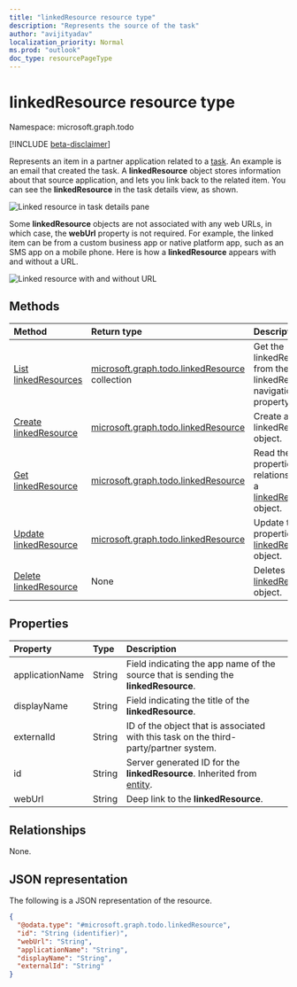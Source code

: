 ```yaml
---
title: "linkedResource resource type"
description: "Represents the source of the task"
author: "avijityadav"
localization_priority: Normal
ms.prod: "outlook"
doc_type: resourcePageType
---
```


# linkedResource resource type

Namespace: microsoft.graph.todo

[!INCLUDE [beta-disclaimer](../../includes/beta-disclaimer.md)]

Represents an item in a partner application related to a [task](./todo-task.md). An example is an email that created the task. A **linkedResource** object stores information about that source application, and lets you link back to the related item. You can see the **linkedResource** in the task details view, as shown.

![Linked resource in task details pane](/graph/images/todo-linkedresource-taskdetail.png)

Some **linkedResource** objects are not associated with any web URLs, in which case, the **webUrl** property is not required. For example, the linked item can be from a custom business app or native platform app, such as an SMS app on a mobile phone. Here is how a **linkedResource** appears with and without a URL.

![Linked resource with and without URL](/graph/images/todo-linkedresource.png)

## Methods
|Method|Return type|Description|
|:---|:---|:---|
|[List linkedResources](../api/todo-task-list-linkedresources.md)|[microsoft.graph.todo.linkedResource](../resources/todo-linkedresource.md) collection|Get the linkedResources from the linkedResources navigation property.|
|[Create linkedResource](../api/todo-task-post-linkedresources.md)|[microsoft.graph.todo.linkedResource](../resources/todo-linkedresource.md)|Create a new linkedResources object.|
|[Get linkedResource](../api/todo-linkedresource-get.md)|[microsoft.graph.todo.linkedResource](../resources/todo-linkedresource.md)|Read the properties and relationships of a [linkedResource](../resources/todo-linkedresource.md) object.|
|[Update linkedResource](../api/todo-linkedresource-update.md)|[microsoft.graph.todo.linkedResource](../resources/todo-linkedresource.md)|Update the properties of a [linkedResource](../resources/todo-linkedresource.md) object.|
|[Delete linkedResource](../api/todo-linkedresource-delete.md)|None|Deletes a [linkedResource](../resources/todo-linkedresource.md) object.|

## Properties
|Property|Type|Description|
|:---|:---|:---|
|applicationName|String|Field indicating the app name of the source that is sending the **linkedResource**.|
|displayName|String|Field indicating the title of the **linkedResource**.|
|externalId|String|ID of the object that is associated with this task on the third-party/partner system.|
|id|String|Server generated ID for the **linkedResource**. Inherited from [entity](../resources/entity.md).|
|webUrl|String|Deep link to the **linkedResource**.|

## Relationships
None.

## JSON representation
The following is a JSON representation of the resource.
<!-- {
  "blockType": "resource",
  "keyProperty": "id",
  "@odata.type": "microsoft.graph.todo.linkedResource",
  "baseType": "microsoft.graph.entity",
  "openType": false
}
-->
``` json
{
  "@odata.type": "#microsoft.graph.todo.linkedResource",
  "id": "String (identifier)",
  "webUrl": "String",
  "applicationName": "String",
  "displayName": "String",
  "externalId": "String"
}
```




